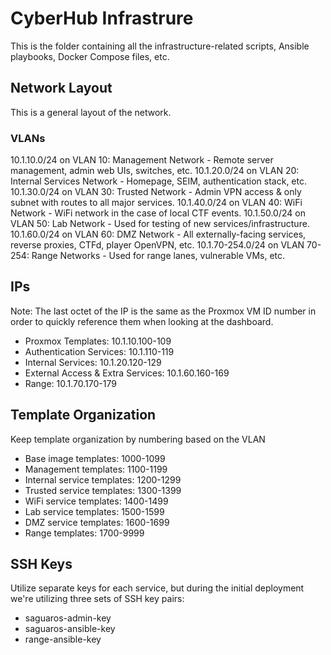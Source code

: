 # CyberHub Infrastrure
This is the folder containing all the infrastructure-related scripts, Ansible playbooks, Docker Compose files, etc.

## Network Layout
This is a general layout of the network.

### VLANs
10.1.10.0/24 on VLAN 10: Management Network - Remote server management, admin web UIs, switches, etc.
10.1.20.0/24 on VLAN 20: Internal Services Network - Homepage, SEIM, authentication stack, etc.
10.1.30.0/24 on VLAN 30: Trusted Network - Admin VPN access & only subnet with routes to all major services.
10.1.40.0/24 on VLAN 40: WiFi Network - WiFi network in the case of local CTF events.
10.1.50.0/24 on VLAN 50: Lab Network - Used for testing of new services/infrastructure.
10.1.60.0/24 on VLAN 60: DMZ Network - All externally-facing services, reverse proxies, CTFd, player OpenVPN, etc.
10.1.70-254.0/24 on VLAN 70-254: Range Networks - Used for range lanes, vulnerable VMs, etc.

## IPs
Note: The last octet of the IP is the same as the Proxmox VM ID number in order to quickly reference them when looking at the dashboard.
- Proxmox Templates: 10.1.10.100-109
- Authentication Services: 10.1.110-119
- Internal Services: 10.1.20.120-129
- External Access & Extra Services: 10.1.60.160-169
- Range: 10.1.70.170-179

## Template Organization
Keep template organization by numbering based on the VLAN
- Base image templates: 1000-1099
- Management templates: 1100-1199
- Internal service templates: 1200-1299
- Trusted service templates: 1300-1399
- WiFi service templates: 1400-1499
- Lab service templates: 1500-1599
- DMZ service templates: 1600-1699
- Range templates: 1700-9999

## SSH Keys
Utilize separate keys for each service, but during the initial deployment we're utilizing three sets of SSH key pairs:
- saguaros-admin-key
- saguaros-ansible-key
- range-ansible-key
